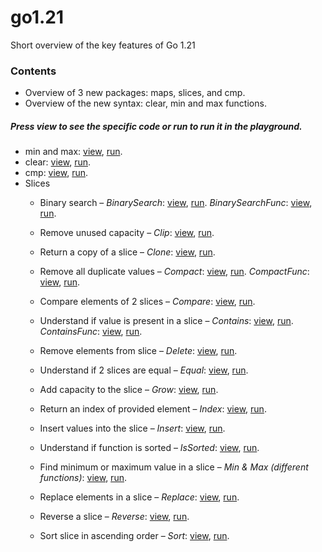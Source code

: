 # go1.21
Short overview of the key features of Go 1.21

### Contents

* Overview of 3 new packages: maps, slices, and cmp.
* Overview of the new syntax: clear, min and max functions.

##### Press **view** to see the specific code or **run** to run it in the playground.

* min and max: [view](https://github.com/AlexMykhailov1/go1.21/blob/main/min-max/min-max.go), [run](https://goplay.tools/snippet/s-wRvwSVBiH).
* clear: [view](https://github.com/AlexMykhailov1/go1.21/blob/main/clear/clear.go), [run](https://goplay.tools/snippet/7YwRXJ6U5Tm).
* cmp: [view](https://github.com/AlexMykhailov1/go1.21/blob/main/cmp/cmp.go), [run](https://goplay.tools/snippet/yIHfu9438nH).
* Slices <br>
  * Binary search – *BinarySearch*: [view](https://github.com/AlexMykhailov1/go1.21/blob/main/slices/binary_search/binary_search.go), [run](https://goplay.tools/snippet/SSmgd-IiZwm). *BinarySearchFunc*: [view](https://github.com/AlexMykhailov1/go1.21/blob/main/slices/binary_search/binary_search_func/binary_search_func.go), [run](https://goplay.tools/snippet/_YphgXeQ7oS). 

  * Remove unused capacity – *Clip*: [view](https://github.com/AlexMykhailov1/go1.21/blob/main/slices/clip/clip.go), [run](https://goplay.tools/snippet/vcj5WRfR69C).
  
  * Return a copy of a slice – *Clone*: [view](https://github.com/AlexMykhailov1/go1.21/blob/main/slices/clone/clone.go), [run](https://goplay.tools/snippet/Wy6-DudZ7St).
  
  * Remove all duplicate values – *Compact*: [view](https://github.com/AlexMykhailov1/go1.21/blob/main/slices/compact/compact.go), [run](https://goplay.tools/snippet/VfwwVRQhwXX).
  *CompactFunc*: [view](https://github.com/AlexMykhailov1/go1.21/blob/main/slices/compact/compact_func/compact_func.go), [run](https://goplay.tools/snippet/OxdzutSIEuy).
  
  * Compare elements of 2 slices – *Compare*: [view](https://github.com/AlexMykhailov1/go1.21/blob/main/slices/compare/compare.go), [run](https://goplay.tools/snippet/_aZ7G0xVnlp).
  
  * Understand if value is present in a slice – *Contains*: [view](https://github.com/AlexMykhailov1/go1.21/blob/main/slices/contains/contains.go), [run](https://goplay.tools/snippet/rLkkgaE0Hwj).
  *ContainsFunc*: [view](https://github.com/AlexMykhailov1/go1.21/blob/main/slices/contains/contains_func/contains_func.go), [run](https://goplay.tools/snippet/Nh76G2tsPxb).
  
  * Remove elements from slice – *Delete*: [view](https://github.com/AlexMykhailov1/go1.21/blob/main/slices/delete/delete.go), [run](https://goplay.tools/snippet/lCOorZwOAFA).

  * Understand if 2 slices are equal – *Equal*: [view](https://github.com/AlexMykhailov1/go1.21/blob/main/slices/equal/equal.go), [run](https://goplay.tools/snippet/WK8SbdYJ7yu).

  * Add capacity to the slice – *Grow*: [view](https://github.com/AlexMykhailov1/go1.21/blob/main/slices/grow/grow.go), [run](https://goplay.tools/snippet/P0cAOw4d-z8).

  * Return an index of provided element – *Index*: [view](https://github.com/AlexMykhailov1/go1.21/blob/main/slices/index/index.go), [run](https://goplay.tools/snippet/bAEunGjEo2p).

  * Insert values into the slice – *Insert*: [view](https://github.com/AlexMykhailov1/go1.21/blob/main/slices/insert/insert.go), [run](https://goplay.tools/snippet/I6-ugw2zzyi).

  * Understand if function is sorted – *IsSorted*: [view](https://github.com/AlexMykhailov1/go1.21/blob/main/slices/is_sorted/is_sorted.go), [run](https://goplay.tools/snippet/flhqrL6pzaE).

  * Find minimum or maximum value in a slice – *Min & Max (different functions)*: [view](https://github.com/AlexMykhailov1/go1.21/blob/main/slices/min_max_func/min_max.go), [run](https://goplay.tools/snippet/p-qurxLri8a).

  * Replace elements in a slice – *Replace*: [view](https://github.com/AlexMykhailov1/go1.21/blob/main/slices/replace/replace.go), [run](https://goplay.tools/snippet/yNnMOkK0mfX).

  * Reverse a slice – *Reverse*: [view](https://github.com/AlexMykhailov1/go1.21/blob/main/slices/reverse/reverse.go), [run](https://goplay.tools/snippet/EbkACGLxyf1).

  * Sort slice in ascending order – *Sort*: [view](https://github.com/AlexMykhailov1/go1.21/blob/main/slices/sort/sort.go), [run](https://goplay.tools/snippet/mnZ-8oKbNPI).

